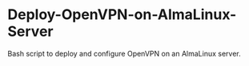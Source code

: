 # Deploy-OpenVPN-on-AlmaLinux-Server
Bash script to deploy and configure OpenVPN on an AlmaLinux server.

